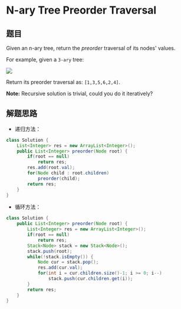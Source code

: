 # N-ary Tree Preorder Traversal

## 题目

Given an n-ary tree, return the *preorder* traversal of its nodes' values.

For example, given a `3-ary` tree:

![](https://leetcode.com/static/images/problemset/NaryTreeExample.png)

Return its preorder traversal as: `[1,3,5,6,2,4]`.
 
**Note:** Recursive solution is trivial, could you do it iteratively?

## 解题思路

* 递归方法：

```java
class Solution {
    List<Integer> res = new ArrayList<Integer>();
    public List<Integer> preorder(Node root) {
        if(root == null)
            return res;
        res.add(root.val);
        for(Node child : root.children)
            preorder(child);
        return res;
    }
}
```

* 循环方法：

```java
class Solution {
    public List<Integer> preorder(Node root) {
        List<Integer> res = new ArrayList<Integer>();
        if(root == null)
            return res;
        Stack<Node> stack = new Stack<Node>();
        stack.push(root);
        while(!stack.isEmpty()) {
            Node cur = stack.pop();
            res.add(cur.val);
            for(int i = cur.children.size()-1; i >= 0; i--)
                stack.push(cur.children.get(i));
        }
        return res;
    }
}
```